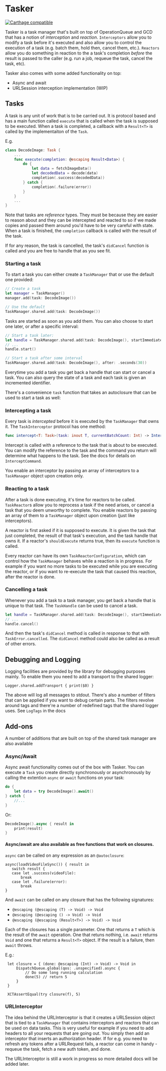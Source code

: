 # Tasker

[![Carthage compatible](https://img.shields.io/badge/Carthage-compatible-4BC51D.svg?style=flat)](https://github.com/Carthage/Carthage)

Tasker is a task manager that's built on top of OperationQueue and GCD that has a notion of *interception* and *reaction*. `Interceptors` allow you to modify a task before it's executed and also allow you to control the execution of a task (e.g. batch them, hold then, cancel them, etc.). `Reactors` allow you do something in reaction to the a task's completion _before_ the result is passed to the caller (e.g. run a job, requeue the task, cancel the task, etc).

Tasker also comes with some added functionality on top:
* Async and await
* URLSession interception implementation (WIP)

## Tasks

A task is any unit of work that is to be carried out. It is protocol based and has a main function called `execute` that is called when the task is supposed to be executed. When a task is completed, a callback with a `Result<T>` is called by the implementaiton of the `Task`.

E.g.
```swift
class DecodeImage: Task {
    ...
    func execute(completion: @escaping Result<Data>) {
        do {
            let data = fetchImageData()
            let decodedData = decode(data)
            completion(.success(decodedData))
        } catch {
            completion(.failure(error))
        }
    }
    ...
}
```

Note that tasks are _reference_ types. They must be because they are easier to reason about and they can be intercepted and reacted to so if we made copies and passed them around you'd have to be very careful with state. When a task is finished, the `completion` callback is called with the result of the task.

If for any reason, the task is cancelled, the task's `didCancel` function is called and you are free to handle that as you see fit.

### Starting a task

To start a task you can either create a `TaskManager` that or use the default one provided:

```swift
// Create a task
let manager = TaskManager()
manager.add(task: DecodeImage())

// Use the default
TaskManager.shared.add(task: DecodeImage())
```

Tasks are started as soon as you add them. You can also choose to start one later, or after a specific interval:

```swift
// Start a task later:
let handle = TaskManager.shared.add(task: DecodeImage(), startImmediately: false)
// ...
handle.start()

// Start a task after some interval
TaskManager.shared.add(task: DecodeImage(), after: .seconds(30))
```

Everytime you add a task you get back a handle that can start or cancel a task. You can also query the state of a task and each task is given an incremented identifier.

There's a convenience `task` function that takes an autoclosure that can be used to start a task as well:

### Intercepting a task

Every task is _intercepted_ before it is executed by the `TaskManager` that owns it. The `TaskInterceptor` protocol has one method:

```swift
func intercept<T: Task>(task: inout T, currentBatchCount: Int) -> InterceptCommand
```

Intercept is called with a reference to the task that is about to be executed. You can modify the reference to the task and the command you return will determine what happens to the task. See the docs for details on `InterceptCommand`.

You enable an interceptor by passing an array of interceptors to a `TaskManager` object upon creation only.

### Reacting to a task

After a task is done executing, it's time for reactors to be called. `TaskReactor`s allow you to reprocess a task if the need arises, or cancel a task that you deem unworthy to complete. You enable reactors by passing an array of them to a `TaskManager` object upon creation (just like interceptors).

A reactor is first asked if it is supposed to execute. It is given the task that just completed, the result of that task's execution, and the task handle that owns it. If a reactor's `shouldExecute` returns true, then its `execute` function is called.

Every reactor can have its own `TaskReactorConfiguration`, which can control how the `TaskManager` behaves while a reaction is in progress. For example if you want no more tasks to be executed while you are executing the reactor, or if you want to re-execute the task that caused this reaction, after the reactor is done.

### Cancelling a task

Whenever you add a task to a task manager, you get back a handle that is unique to that task. The `TaskHandle` can be used to cancel a task.

```swift
let handle = TaskManager.shared.add(task: DecodeImage(), startImmediately: false)
// ...
handle.cancel()
```

And then the task's `didCancel` method is called in response to that with `TaskError.cancelled`. The `didCancel` method could also be called as a result of other errors.

## Debugging and Logging

Logging facilities are provided by the library for debugging purposes mainly. To enable them you need to add a transport to the shared logger:

```
Logger.shared.addTransport { print($0) }
```

The above will log all messages to stdout. There's also a number of filters that can be applied if you want to debug certain parts. The filters revolve around tags and there're a number of redefined tags that the shared logger uses. See `LogTags` in the docs

## Add-ons

A number of additions that are built on top of the shared task manager are also available

### Async/Await

Async await functionality comes out of the box with Tasker. You can execute a `Task` you create directly synchronously or asynchronously by calling the extention `async` or `await` functions on your task:

```swift
do {
    let data = try DecodeImage().await()
} catch {
    //...
}
```

Or:
```swift
DecodeImage().async { result in
    print(result)
}
```

#### Async/await are also available as free functions that work on closures.

`async` can be called on any expression as an `@autoclosure`:

 ```
 async(loadVideoFileSync()) { result in
    switch result {
    case let .success(videoFile):
        break
    case let .failure(error):
        break
 }
 ```

And `await` can be called on any closure that has the following signatures:
* `@escaping (@escaping (T) -> Void) -> Void`
* `@escaping (@escaping () -> Void) -> Void`
* `@escaping (@escaping (Result<T>) -> Void) -> Void`

Each of the closures has a single parameter. One that returns a `T` which is the result of the `await` operation. One that retuns nothing, i.e. `await` returns `Void` and one that returns a `Result<T>` object. If the result is a failure, then `await` throws.

E.g.:

```
 let closure = { (done: @escaping (Int) -> Void) -> Void in
     DispatchQueue.global(qos: .unspecified).async {
         // Do some long running calculation
         done(5) // return 5
     }
 }

 XCTAssertEqual(try closure(f), 5)
 ```

### URLInterceptor

The idea behind the URLInterceptor is that it creates a URLSession object that is tied to a `TaskManager` that contains interceptors and reactors that can be used on data tasks. This is very useful for example if you need to add headers to all your requests that are going out. You simply then add an interceptor that inserts an authorization header. If for e.g. you need to refresh any tokens after a URLRequest fails, a reactor can come in handy - requeue the task, fetch a new auth token, and done.

The URLInterceptor is still a work in progress so more detailed docs will be added later.